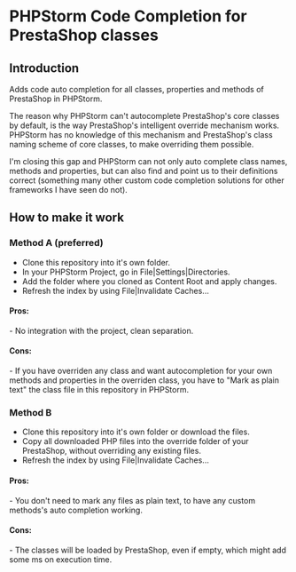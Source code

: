 <h1>PHPStorm Code Completion for PrestaShop classes</h1>

<h2>Introduction</h2>
Adds code auto completion for all classes, properties and methods of PrestaShop in PHPStorm.

The reason why PHPStorm can't autocomplete PrestaShop's core classes by default, is the way PrestaShop's
intelligent override mechanism works. PHPStorm has no knowledge of this mechanism and PrestaShop's class
naming scheme of core classes, to make overriding them possible. 

I'm closing this gap and PHPStorm can not only auto complete class names, methods and properties, 
but can also find and point us to their definitions correct (something many other custom code completion
solutions for other frameworks I have seen do not). 

<h2>How to make it work</h2>


<h3>Method A (preferred)</h3>

<ul>
<li>Clone this repository into it's own folder. </li>
<li>In your PHPStorm Project, go in File|Settings|Directories.</li>
<li>Add the folder where you cloned as Content Root and apply changes.</li>
<li>Refresh the index by using File|Invalidate Caches...</li>
</ul>

<h4>Pros:</h4>
- No integration with the project, clean separation. 

<h4>Cons: </h4>
- If you have overriden any class and want autocompletion for your own methods and properties in the overriden class, you have to "Mark as plain text" the class file in this repository in PHPStorm.
 

<h3>Method B</h3>

<ul>
<li>Clone this repository into it's own folder or download the files.</li>
<li>Copy all downloaded PHP files into the override folder of your PrestaShop, without overriding any existing files. </li>
<li>Refresh the index by using File|Invalidate Caches...</li>
</ul>

<h4>Pros:</h4>
- You don't need to mark any files as plain text, to have any custom methods's auto completion working.

<h4>Cons: </h4>
- The classes will be loaded by PrestaShop, even if empty, which might add some ms on execution time. 

